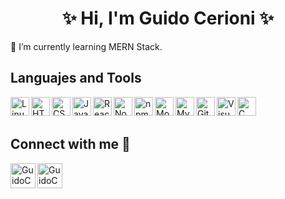 
<h1 align="center" >✨ Hi, I'm Guido Cerioni ✨</h1>
🌱 I’m currently learning MERN Stack.
<br>
<h2> Languajes and Tools </h2>
<img align="left" title = "Linux" alt="Linux" width="30px" src="https://img.icons8.com/color/30/000000/linux.png"/>
<img align="left" title = "HTML5" alt="HTML5" width="30px" src="https://img.icons8.com/color/30/000000/html-5.png"/>
<img align="left" title = "CSS3" alt="CSS3" width="30px" src="https://img.icons8.com/color/30/000000/css3.png"/>
<img align="left" title = "JavaScript" alt="JavaScript" width="30px" src="https://img.icons8.com/color/30/000000/javascript.png"/>
<img align="left" title = "React" alt="React" width="30px" src="https://img.icons8.com/office/30/000000/react.png"/>
<img align="left" title = "Node.Js" alt="Node.Js" width="30px" src="https://img.icons8.com/color/30/000000/nodejs.png"/>
<img align="left" title = "npm" alt="npm" width="30px" src="https://img.icons8.com/color/30/000000/npm.png"/>
<img align="left" title = "MongoDB" alt="MongoDB" width="30px" src="https://img.icons8.com/color/30/000000/mongodb.png"/>
<img align="left" title = "MySQL" alt="MySQL" width="30px" src="https://img.icons8.com/color/30/000000/mysql.png"/>
<img align="left" title = "Git" alt="Git" width="30px" src="https://img.icons8.com/color/30/000000/git.png"/>
<img align="left" title = "Visual Studio Code" alt="Visual Studio Code" width="30px" src="https://img.icons8.com/color/30/000000/visual-studio-code-2019.png"/>
<img align="left" title = "C" alt="C" width="30px" src="https://img.icons8.com/color/30/000000/c-programming.png"/>
<br><br>
<h2> Connect with me 📩 </h2>
<a href="https://www.linkedin.com/in/guido-cerioni/">
 <img align="left" title="LinkedIn" alt="GuidoCerioni | LinkedIn" width="40px" src="https://img.icons8.com/color/30/000000/linkedin.png"/>
</a> 
<a href ="mailto:guidocerioni98@gmail.com">
 <img align="left" title="Gmail" alt="GuidoCerioni | Gmail" width="40px" src="https://img.icons8.com/color/48/000000/gmail--v2.png"/>
</a>
